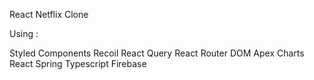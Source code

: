 React Netflix Clone

Using :

Styled Components
Recoil
React Query
React Router DOM
Apex Charts
React Spring
Typescript
Firebase
